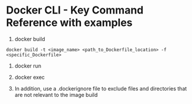# Docker CLI - Key Command Reference with examples

1. docker build

```shell
docker build -t <image_name> <path_to_Dockerfile_location> -f <specific_Dockerfile>
```

1. docker run

1. docker exec

1. In addition, use a .dockerignore file to exclude files and directories that are not relevant to the image build

